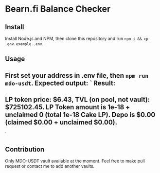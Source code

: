 # Bearn.fi Balance Checker

## Install
Install Node.js and NPM, then clone this repository and run `npm i && cp .env.example .env`.

## Usage
First set your address in .env file, then `npm run mdo-usdt`.
Expected output:
`
Result:
-------------------------------------------------------------
LP token price: $6.43, TVL (on pool, not vault): $725102.45.
LP Token amount is 1e-18 + unclaimed 0 (total 1e-18 Cake LP).
Depo is $0.00 (claimed $0.00 + unclaimed $0.00).
-------------------------------------------------------------
`

## Contribution
Only MDO-USDT vault available at the moment.
Feel free to make pull request or contact me to add another vaults.
